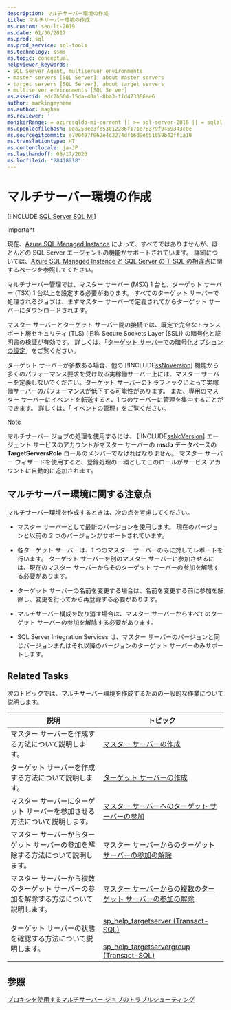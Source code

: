 ```yaml
---
description: マルチサーバー環境の作成
title: マルチサーバー環境の作成
ms.custom: seo-lt-2019
ms.date: 01/30/2017
ms.prod: sql
ms.prod_service: sql-tools
ms.technology: ssms
ms.topic: conceptual
helpviewer_keywords:
- SQL Server Agent, multiserver environments
- master servers [SQL Server], about master servers
- target servers [SQL Server], about target servers
- multiserver environments [SQL Server]
ms.assetid: edc2b60d-15da-40a1-8ba3-f1d473366ee6
author: markingmyname
ms.author: maghan
ms.reviewer: ''
monikerRange: = azuresqldb-mi-current || >= sql-server-2016 || = sqlallproducts-allversions
ms.openlocfilehash: 0ea258ee3fc53012286f171e78379f9459343c0e
ms.sourcegitcommit: e700497f962e4c2274df16d9e651059b42ff1a10
ms.translationtype: HT
ms.contentlocale: ja-JP
ms.lasthandoff: 08/17/2020
ms.locfileid: "88418218"
---
```

# <a name="create-a-multiserver-environment"></a>マルチサーバー環境の作成
[!INCLUDE [SQL Server SQL MI](../../includes/applies-to-version/sql-asdbmi.md)]

> [!IMPORTANT]  
> 現在、[Azure SQL Managed Instance](https://docs.microsoft.com/azure/sql-database/sql-database-managed-instance) によって、すべてではありませんが、ほとんどの SQL Server エージェントの機能がサポートされています。 詳細については、[Azure SQL Managed Instance と SQL Server の T-SQL の相違点](https://docs.microsoft.com/azure/sql-database/sql-database-managed-instance-transact-sql-information#sql-server-agent)に関するページを参照してください。

マルチサーバー管理では、マスター サーバー (MSX) 1 台と、ターゲット サーバー (TSX) 1 台以上を設定する必要があります。 すべてのターゲット サーバーで処理されるジョブは、まずマスター サーバーで定義されてからターゲット サーバーにダウンロードされます。  
  
マスター サーバーとターゲット サーバー間の接続では、既定で完全なトランスポート層セキュリティ (TLS) (旧称 Secure Sockets Layer (SSL)) の暗号化と証明書の検証が有効です。 詳しくは、「[ターゲット サーバーでの暗号化オプションの設定](../../ssms/agent/set-encryption-options-on-target-servers.md)」をご覧ください。  
  
ターゲット サーバーが多数ある場合、他の [!INCLUDE[ssNoVersion](../../includes/ssnoversion-md.md)] 機能から多くのパフォーマンス要求を受け取る実稼働サーバー上には、マスター サーバーを定義しないでください。ターゲット サーバーのトラフィックによって実稼働サーバーのパフォーマンスが低下する可能性があります。 また、専用のマスター サーバーにイベントを転送すると、1 つのサーバーに管理を集中することができます。 詳しくは、「 [イベントの管理](../../ssms/agent/manage-events.md)」をご覧ください。  
  
> [!NOTE]  
> マルチサーバー ジョブの処理を使用するには、 [!INCLUDE[ssNoVersion](../../includes/ssnoversion-md.md)] エージェント サービスのアカウントがマスター サーバーの **msdb** データベースの **TargetServersRole** ロールのメンバーでなければなりません。 マスター サーバー ウィザードを使用すると、登録処理の一環としてこのロールがサービス アカウントに自動的に追加されます。  
  
## <a name="considerations-for-multiserver-environments"></a>マルチサーバー環境に関する注意点  
  
マルチサーバー環境を作成するときは、次の点を考慮してください。  
  
-   マスター サーバーとして最新のバージョンを使用します。 現在のバージョンと以前の 2 つのバージョンがサポートされています。

-   各ターゲット サーバーは、1 つのマスター サーバーのみに対してレポートを行います。 ターゲット サーバーを別のマスター サーバーに参加させるには、現在のマスター サーバーからそのターゲット サーバーの参加を解除する必要があります。  
  
-   ターゲット サーバーの名前を変更する場合は、名前を変更する前に参加を解除し、変更を行ってから再登録する必要があります。  
  
-   マルチサーバー構成を取り消す場合は、マスター サーバーからすべてのターゲット サーバーの参加を解除する必要があります。  
  
-   SQL Server Integration Services は、マスター サーバーのバージョンと同じバージョンまたはそれ以降のバージョンのターゲット サーバーのみサポートします。  
  
## <a name="related-tasks"></a>Related Tasks  
次のトピックでは、マルチサーバー環境を作成するための一般的な作業について説明します。  
  
|説明|トピック|  
|---------------|---------|  
|マスター サーバーを作成する方法について説明します。|[マスター サーバーの作成](../../ssms/agent/make-a-master-server.md)|  
|ターゲット サーバーを作成する方法について説明します。|[ターゲット サーバーの作成](../../ssms/agent/make-a-target-server.md)|  
|マスター サーバーにターゲット サーバーを参加させる方法について説明します。|[マスター サーバーへのターゲット サーバーの参加](../../ssms/agent/enlist-a-target-server-to-a-master-server.md)|  
|マスター サーバーからターゲット サーバーの参加を解除する方法について説明します。|[マスター サーバーからのターゲット サーバーの参加の解除](../../ssms/agent/defect-a-target-server-from-a-master-server.md)|  
|マスター サーバーから複数のターゲット サーバーの参加を解除する方法について説明します。|[マスター サーバーからの複数のターゲット サーバーの参加の解除](../../ssms/agent/defect-multiple-target-servers-from-a-master-server.md)|  
|ターゲット サーバーの状態を確認する方法について説明します。|[sp_help_targetserver (Transact-SQL)](https://msdn.microsoft.com/f841d3bd-901a-4980-ad0b-1c6eeba3f717)<br /><br />[sp_help_targetservergroup (Transact-SQL)](https://msdn.microsoft.com/ec3a4a68-b591-431c-9518-053ede522d0c)|  
  
## <a name="see-also"></a>参照  
[プロキシを使用するマルチサーバー ジョブのトラブルシューティング](../../ssms/agent/troubleshoot-multiserver-jobs-that-use-proxies.md)  
  

